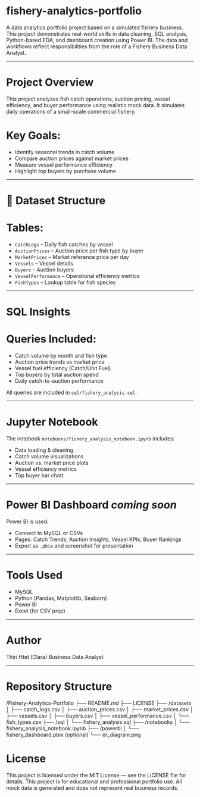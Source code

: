 # fishery-analytics-portfolio

A data analytics portfolio project based on a simulated fishery business. This project demonstrates real-world skills in data cleaning, SQL analysis, Python-based EDA, and dashboard creation using Power BI. The data and workflows reflect responsibilities from the role of a Fishery Business Data Analyst.

---

# Project Overview
This project analyzes fish catch operations, auction pricing, vessel efficiency, and buyer performance using realistic mock data. It simulates daily operations of a small-scale commercial fishery.

# Key Goals:
- Identify seasonal trends in catch volume
- Compare auction prices against market prices
- Measure vessel performance efficiency
- Highlight top buyers by purchase volume

---

# 📂 Dataset Structure

# Tables:
- `CatchLogs` – Daily fish catches by vessel
- `AuctionPrices` – Auction price per fish type by buyer
- `MarketPrices` – Market reference price per day
- `Vessels` – Vessel details
- `Buyers` – Auction buyers
- `VesselPerformance` – Operational efficiency metrics
- `FishTypes` – Lookup table for fish species

---

# SQL Insights

# Queries Included:
- Catch volume by month and fish type
- Auction price trends vs market price
- Vessel fuel efficiency (Catch/Unit Fuel)
- Top buyers by total auction spend
- Daily catch-to-auction performance

All queries are included in `sql/fishery_analysis.sql`.

---

# Jupyter Notebook

The notebook `notebooks/fishery_analysis_notebook.ipynb` includes:
- Data loading & cleaning
- Catch volume visualizations
- Auction vs. market price plots
- Vessel efficiency metrics
- Top buyer bar chart

---

# Power BI Dashboard *coming soon*

Power BI is used:
- Connect to MySQL or CSVs
- Pages: Catch Trends, Auction Insights, Vessel KPIs, Buyer Rankings
- Export as `.pbix` and screenshot for presentation

---

# Tools Used
- MySQL
- Python (Pandas, Matplotlib, Seaborn)
- Power BI
- Excel (for CSV prep)

---

# Author
Thiri Htet (Clara) 
Business Data Analyst  

---

# Repository Structure
/Fishery-Analytics-Portfolio
├── README.md
├── LICENSE
├── /datasets
│   ├── catch_logs.csv
│   ├── auction_prices.csv
│   ├── market_prices.csv
│   ├── vessels.csv
│   ├── buyers.csv
│   ├── vessel_performance.csv
│   └── fish_types.csv
├── /sql
│   └── fishery_analysis.sql
├── /notebooks
│   └── fishery_analysis_notebook.ipynb
├── /powerbi
│   └── fishery_dashboard.pbix (optional)
└── er_diagram.png

# License
This project is licensed under the MIT License — see the LICENSE file for details.
This project is for educational and professional portfolio use. All mock data is generated and does not represent real business records.
